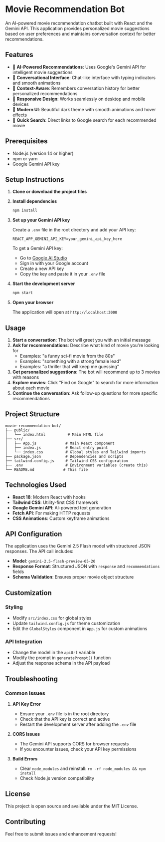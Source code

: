 # Movie Recommendation Bot

An AI-powered movie recommendation chatbot built with React and the Gemini API. This application provides personalized movie suggestions based on user preferences and maintains conversation context for better recommendations.

## Features

- 🤖 **AI-Powered Recommendations**: Uses Google's Gemini API for intelligent movie suggestions
- 💬 **Conversational Interface**: Chat-like interface with typing indicators and smooth animations
- 🎯 **Context-Aware**: Remembers conversation history for better personalized recommendations
- 📱 **Responsive Design**: Works seamlessly on desktop and mobile devices
- 🎨 **Modern UI**: Beautiful dark theme with smooth animations and hover effects
- 🔗 **Quick Search**: Direct links to Google search for each recommended movie

## Prerequisites

- Node.js (version 14 or higher)
- npm or yarn
- Google Gemini API key

## Setup Instructions

1. **Clone or download the project files**

2. **Install dependencies**
   ```bash
   npm install
   ```

3. **Set up your Gemini API key**
   
   Create a `.env` file in the root directory and add your API key:
   ```
   REACT_APP_GEMINI_API_KEY=your_gemini_api_key_here
   ```
   
   To get a Gemini API key:
   - Go to [Google AI Studio](https://makersuite.google.com/app/apikey)
   - Sign in with your Google account
   - Create a new API key
   - Copy the key and paste it in your `.env` file

4. **Start the development server**
   ```bash
   npm start
   ```

5. **Open your browser**
   
   The application will open at `http://localhost:3000`

## Usage

1. **Start a conversation**: The bot will greet you with an initial message
2. **Ask for recommendations**: Describe what kind of movie you're looking for
   - Examples: "a funny sci-fi movie from the 80s"
   - Examples: "something with a strong female lead"
   - Examples: "a thriller that will keep me guessing"
3. **Get personalized suggestions**: The bot will recommend up to 3 movies with reasons
4. **Explore movies**: Click "Find on Google" to search for more information about each movie
5. **Continue the conversation**: Ask follow-up questions for more specific recommendations

## Project Structure

```
movie-recommendation-bot/
├── public/
│   └── index.html          # Main HTML file
├── src/
│   ├── App.js             # Main React component
│   ├── index.js           # React entry point
│   └── index.css          # Global styles and Tailwind imports
├── package.json           # Dependencies and scripts
├── tailwind.config.js     # Tailwind CSS configuration
├── .env                   # Environment variables (create this)
└── README.md             # This file
```

## Technologies Used

- **React 18**: Modern React with hooks
- **Tailwind CSS**: Utility-first CSS framework
- **Google Gemini API**: AI-powered text generation
- **Fetch API**: For making HTTP requests
- **CSS Animations**: Custom keyframe animations

## API Configuration

The application uses the Gemini 2.5 Flash model with structured JSON responses. The API call includes:

- **Model**: `gemini-2.5-flash-preview-05-20`
- **Response Format**: Structured JSON with `response` and `recommendations` fields
- **Schema Validation**: Ensures proper movie object structure

## Customization

### Styling
- Modify `src/index.css` for global styles
- Update `tailwind.config.js` for theme customization
- Edit the `GlobalStyles` component in `App.js` for custom animations

### API Integration
- Change the model in the `apiUrl` variable
- Modify the prompt in `generatePrompt()` function
- Adjust the response schema in the API payload

## Troubleshooting

### Common Issues

1. **API Key Error**
   - Ensure your `.env` file is in the root directory
   - Check that the API key is correct and active
   - Restart the development server after adding the `.env` file

2. **CORS Issues**
   - The Gemini API supports CORS for browser requests
   - If you encounter issues, check your API key permissions

3. **Build Errors**
   - Clear `node_modules` and reinstall: `rm -rf node_modules && npm install`
   - Check Node.js version compatibility

## License

This project is open source and available under the MIT License.

## Contributing

Feel free to submit issues and enhancement requests! 